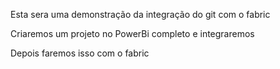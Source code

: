Esta sera uma demonstração da integração do git com o fabric

Criaremos um projeto no PowerBi completo e integraremos

Depois faremos isso com o fabric